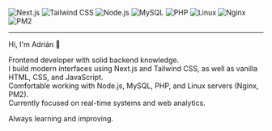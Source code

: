 ![Next.js](https://img.shields.io/badge/Next.js-000?logo=next.js&logoColor=white)
![Tailwind CSS](https://img.shields.io/badge/Tailwind-06B6D4?logo=tailwindcss&logoColor=white)
![Node.js](https://img.shields.io/badge/Node.js-339933?logo=node.js&logoColor=white)
![MySQL](https://img.shields.io/badge/MySQL-4479A1?logo=mysql&logoColor=white)
![PHP](https://img.shields.io/badge/PHP-777BB4?logo=php&logoColor=white)
![Linux](https://img.shields.io/badge/Linux-FCC624?logo=linux&logoColor=black)
![Nginx](https://img.shields.io/badge/Nginx-009639?logo=nginx&logoColor=white)
![PM2](https://img.shields.io/badge/PM2-2B037A?logo=pm2&logoColor=white)

---

Hi, I'm Adrián 👋

Frontend developer with solid backend knowledge.  
I build modern interfaces using Next.js and Tailwind CSS, as well as vanilla HTML, CSS, and JavaScript.  
Comfortable working with Node.js, MySQL, PHP, and Linux servers (Nginx, PM2).  
Currently focused on real-time systems and web analytics.

Always learning and improving.
